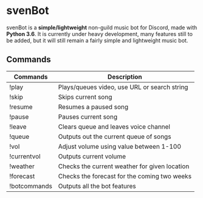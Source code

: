 # svenBot

svenBot is a **simple/lightweight** non-guild music bot for Discord, made with **Python 3.6**.
It is currently under heavy development, many features still to be added, 
but it will still remain a fairly simple and lightweight music bot.

## Commands
| Commands          | Description                                   |
| ----------------- | --------------------------------------------- |
| !play             | Plays/queues video, use URL or search string  |
| !skip             | Skips current song                            |
| !resume           | Resumes a paused song                         |
| !pause            | Pauses current song                           |
| !leave            | Clears queue and leaves voice channel         |
| !queue            | Outputs out the current queue of songs        |
| !vol              | Adjust volume using value between 1-100       |
| !currentvol       | Outputs current volume                        |
| !weather          | Checks the current weather for given location |
| !forecast         | Checks the forecast for the coming two weeks  |
| !botcommands      | Outputs all the bot features                  |